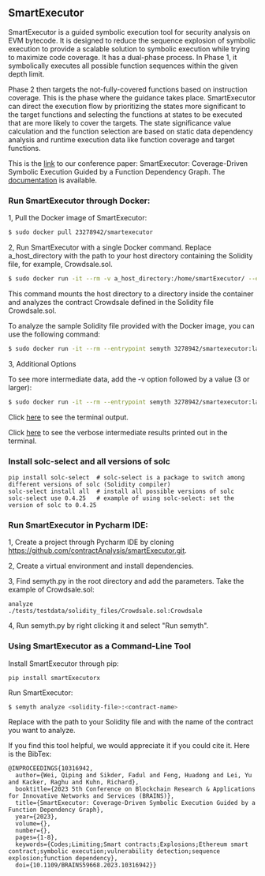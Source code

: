 
##  SmartExecutor ##

SmartExecutor is a guided symbolic execution tool for security analysis on EVM bytecode. It is designed to reduce the sequence explosion of symbolic execution to provide a scalable solution to symbolic execution while trying to maximize code coverage.  It has a dual-phase process. In Phase 1, it symbolically executes all possible function sequences within the given depth limit.

Phase 2 then targets the not-fully-covered functions based on instruction coverage. This is the phase where the guidance takes place. SmartExecutor can direct the execution flow by prioritizing the states more significant to the target functions and selecting the functions at states to be executed that are more likely to cover the targets. The state significance value calculation and the function selection are based on static data dependency analysis and runtime execution data like function coverage and target functions.


This is the [link](https://ieeexplore.ieee.org/document/10316942) to our conference paper: SmartExecutor: Coverage-Driven Symbolic Execution Guided by a Function Dependency Graph. The [documentation](https://page.d1xp6o5ammny8t.amplifyapp.com/) is available.



###  Run SmartExecutor through Docker: 

1, Pull the Docker image of SmartExecutor:
```bash
$ sudo docker pull 23278942/smartexecutor
```

2, Run SmartExecutor with a single Docker command. Replace a_host_directory with the path to your host directory containing the Solidity file, for example, Crowdsale.sol.
```bash
$ sudo docker run -it --rm -v a_host_directory:/home/smartExecutor/ --entrypoint semyth 3278942/smartexecutor:latest analyze ./Crowdsale.sol:Crowdsale
```
This command mounts the host directory to a directory inside the container and analyzes the contract Crowdsale defined in the Solidity file Crowdsale.sol.

To analyze the sample Solidity file provided with the Docker image, you can use the following command:
```bash
$ sudo docker run -it --rm --entrypoint semyth 3278942/smartexecutor:latest analyze /opt/smartExecutor/tests/testdata/solidity_files/Crowdsale.sol:Crowdsale 
```

3, Additional Options

To see more intermediate data, add the -v option followed by a value (3 or larger):
```bash
$ sudo docker run -it --rm --entrypoint semyth 3278942/smartexecutor:latest -v 3 analyze /opt/smartExecutor/tests/testdata/solidity_files/Crowdsale.sol:Crowdsale 
```

Click [here](./example_output/Crowdsale.sol_terminal_output.txt) to see the terminal output.

Click [here](./example_output/Crowdsale.sol_terminal_output_verbose.txt) to see the verbose intermediate results printed out in the terminal.

<!--
Example of running SmartExecutor inside the Docker container
```
# create and enter the Docker container that mounts a host directory to a directory inside the created container
sudo docker run -it --rm -v a_host_directory:/home/smartExecutor/ --entrypoint /bin/bash docker_image_id 

# call SmartExecutor to execute Contract Crowdsale defined in the Solidity file Crowdsale.sol
semyth analyze ./Crowdsale.sol:Crowdsale

# set option '-v' to 3 to show the verbose intermediate results
semyth -v 3 analyze ./Crowdsale.sol:Crowdsale 

```
-->


### Install solc-select and all versions of solc
```
pip install solc-select  # solc-select is a package to switch among different versions of solc (Solidity compiler)
solc-select install all  # install all possible versions of solc 
solc-select use 0.4.25   # example of using solc-select: set the version of solc to 0.4.25
```


### Run SmartExecutor in Pycharm IDE:

1, Create a project through Pycharm IDE by cloning https://github.com/contractAnalysis/smartExecutor.git.

2, Create a virtual environment and install dependencies.

3, Find semyth.py in the root directory and add the parameters. Take the example of Crowdsale.sol:
```
analyze
./tests/testdata/solidity_files/Crowdsale.sol:Crowdsale
```
4, Run semyth.py by right clicking it and select "Run semyth".


### Using SmartExecutor as a Command-Line Tool

Install SmartExecutor through pip:
```
pip install smartExecutorx
```

Run SmartExecutor:

```bash
$ semyth analyze <solidity-file>:<contract-name>
```
Replace <solidity-file> with the path to your Solidity file and <contract-name> with the name of the contract you want to analyze. 

<!--
Note that the usage of SmartExecutor is almost the same as Mythril except that you have to begin with **semyth** instead of **myth** and you need to include the option **-fdg**, which is used to signal that the scalable alternative is in active. When **-fdg** is not given, SmartExecutor runs the basic model, i.e., Mythril itself.

For this reason, here show some useful documents of Mythril:

- [Instructions for using Mythril](https://mythril-classic.readthedocs.io/en/master/)
- [Mythril's documentation](https://mythril-classic.readthedocs.io/en/develop/)
- [Vulnerability Remediation](https://swcregistry.io/)
-->
If you find this tool helpful, we would appreciate it if you could cite it. Here is the BibTex:
```text
@INPROCEEDINGS{10316942,
  author={Wei, Qiping and Sikder, Fadul and Feng, Huadong and Lei, Yu and Kacker, Raghu and Kuhn, Richard},
  booktitle={2023 5th Conference on Blockchain Research & Applications for Innovative Networks and Services (BRAINS)}, 
  title={SmartExecutor: Coverage-Driven Symbolic Execution Guided by a Function Dependency Graph}, 
  year={2023},
  volume={},
  number={},
  pages={1-8},
  keywords={Codes;Limiting;Smart contracts;Explosions;Ethereum smart contract;symbolic execution;vulnerability detection;sequence explosion;function dependency},
  doi={10.1109/BRAINS59668.2023.10316942}}

```
